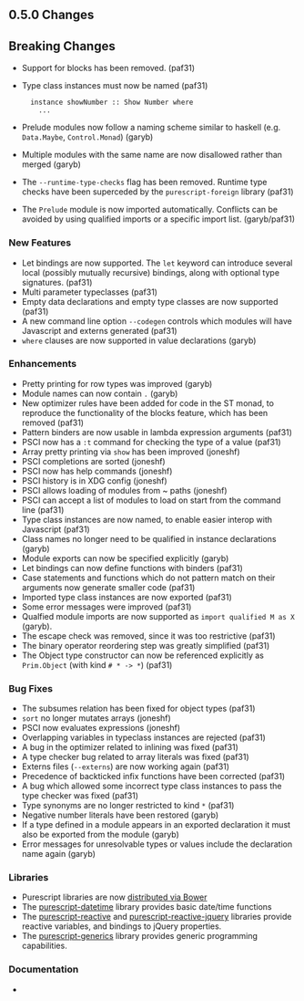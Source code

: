 ## 0.5.0 Changes

## Breaking Changes

- Support for blocks has been removed. (paf31)
- Type class instances must now be named (paf31)

        instance showNumber :: Show Number where
          ...

- Prelude modules now follow a naming scheme similar to haskell (e.g. `Data.Maybe`, `Control.Monad`) (garyb)
- Multiple modules with the same name are now disallowed rather than merged (garyb)
- The `--runtime-type-checks` flag has been removed. Runtime type checks have been superceded by the `purescript-foreign` library (paf31)
- The `Prelude` module is now imported automatically. Conflicts can be avoided by using qualified imports or a specific import list. (garyb/paf31)

### New Features

- Let bindings are now supported. The `let` keyword can introduce several local (possibly mutually recursive) bindings, along with optional type signatures. (paf31)
- Multi parameter typeclasses (paf31)
- Empty data declarations and empty type classes are now supported (paf31)
- A new command line option `--codegen` controls which modules will have Javascript and externs generated (paf31)
- `where` clauses are now supported in value declarations (garyb)

### Enhancements

- Pretty printing for row types was improved (garyb)
- Module names can now contain `.` (garyb)
- New optimizer rules have been added for code in the ST monad, to reproduce the functionality of the blocks feature, which has been removed (paf31)
- Pattern binders are now usable in lambda expression arguments (paf31)
- PSCI now has a `:t` command for checking the type of a value (paf31)
- Array pretty printing via `show` has been improved (joneshf)
- PSCI completions are sorted (joneshf)
- PSCI now has help commands (joneshf)
- PSCI history is in XDG config (joneshf)
- PSCI allows loading of modules from ~ paths (joneshf)
- PSCI can accept a list of modules to load on start from the command line (paf31)
- Type class instances are now named, to enable easier interop with Javascript (paf31)
- Class names no longer need to be qualified in instance declarations (garyb)
- Module exports can now be specified explicitly (garyb)
- Let bindings can now define functions with binders (paf31)
- Case statements and functions which do not pattern match on their arguments now generate smaller code (paf31)
- Imported type class instances are now exported (paf31)
- Some error messages were improved (paf31)
- Qualfied module imports are now supported as `import qualified M as X` (garyb).
- The escape check was removed, since it was too restrictive (paf31)
- The binary operator reordering step was greatly simplified (paf31)
- The Object type constructor can now be referenced explicitly as `Prim.Object` (with kind `# * -> *`) (paf31)

### Bug Fixes

- The subsumes relation has been fixed for object types (paf31)
- `sort` no longer mutates arrays (joneshf)
- PSCI now evaluates expressions (joneshf)
- Overlapping variables in typeclass instances are rejected (paf31)
- A bug in the optimizer related to inlining was fixed (paf31)
- A type checker bug related to array literals was fixed (paf31)
- Externs files (`--externs`) are now working again (paf31)
- Precedence of backticked infix functions have been corrected (paf31)
- A bug which allowed some incorrect type class instances to pass the type checker was fixed (paf31)
- Type synonyms are no longer restricted to kind `*` (paf31)
- Negative number literals have been restored (garyb)
- If a type defined in a module appears in an exported declaration it must also be exported from the module (garyb)
- Error messages for unresolvable types or values include the declaration name again (garyb)

### Libraries

- Purescript libraries are now [distributed via Bower](http://bower.io/search/?q=purescript)
- The [purescript-datetime](https://github.com/purescript/purescript-datetime) library provides basic date/time functions
- The [purescript-reactive](https://github.com/purescript/purescript-reactive) and [purescript-reactive-jquery]() libraries provide reactive variables, and bindings to jQuery properties.
- The [purescript-generics](https://github.com/purescript/purescript-generics) library provides generic programming capabilities.

### Documentation

- 
